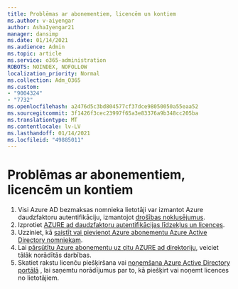 ```yaml
---
title: Problēmas ar abonementiem, licencēm un kontiem
ms.author: v-aiyengar
author: AshaIyengar21
manager: dansimp
ms.date: 01/14/2021
ms.audience: Admin
ms.topic: article
ms.service: o365-administration
ROBOTS: NOINDEX, NOFOLLOW
localization_priority: Normal
ms.collection: Adm_O365
ms.custom:
- "9004324"
- "7732"
ms.openlocfilehash: a2476d5c3bd804577cf37dce98050050a55eaa52
ms.sourcegitcommit: 3f1426f3cec23997f65a3e83376a9b348cc205ba
ms.translationtype: MT
ms.contentlocale: lv-LV
ms.lasthandoff: 01/14/2021
ms.locfileid: "49885011"
---
```

# <a name="issues-with-subscriptions-licenses-and-accounts"></a>Problēmas ar abonementiem, licencēm un kontiem

1. Visi Azure AD bezmaksas nomnieka lietotāji var izmantot Azure daudzfaktoru autentifikāciju, izmantojot [drošības noklusējumus](https://docs.microsoft.com/azure/active-directory/fundamentals/concept-fundamentals-security-defaults).
1. Izprotiet [AZURE ad daudzfaktoru autentifikācijas līdzekļus un licences](https://docs.microsoft.com/azure/active-directory/authentication/concept-mfa-licensing).
1. Uzziniet, kā [saistīt vai pievienot Azure abonementu Azure Active Directory nomniekam](https://docs.microsoft.com/azure/active-directory/fundamentals/active-directory-how-subscriptions-associated-directory).
1. Lai [pārsūtītu Azure abonementu uz citu AZURE ad direktoriju](https://docs.microsoft.com/azure/role-based-access-control/transfer-subscription), veiciet tālāk norādītās darbības.
1. Skatiet rakstu licenču piešķiršana vai [noņemšana Azure Active Directory portālā](https://docs.microsoft.com/azure/active-directory/fundamentals/license-users-groups) , lai saņemtu norādījumus par to, kā piešķirt vai noņemt licences no lietotājiem.